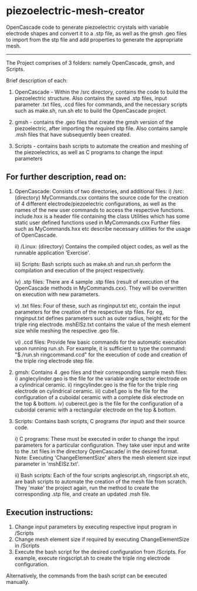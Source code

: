 # piezoelectric-mesh-creator
OpenCascade code to generate piezoelectric crystals with variable electrode shapes and convert it to a .stp file, as well as the gmsh .geo files to import from the stp file and add properties to generate the appropriate mesh.

---------------------------------------------------------------------------------------------------------------------------------
The Project comprises of 3 folders: namely OpenCascade, gmsh, and Scripts.

Brief description of each:
1) OpenCascade -  Within the /src directory, contains the code to build the piezoelectric structure. Also contains the saved .stp files, input parameter .txt files, .ccd files for commands, and the necessary scripts such as make.sh, run.sh etc to build the OpenCascade project.

2) gmsh - contains the .geo files that create the gmsh version of the piezoelectric, after importing the required stp file. Also contains sample .msh files that have subsequently been created.

3) Scripts - contains bash scripts to automate the creation and meshing of the piezoelectrics, as well as C programs to change the input parameters

For further description, read on:
---------------------------------------------------------------------------------------------------------------------------------
1) OpenCascade: Consists of two directories, and additional files:
      i) /src: (directory)
      MyCommands.cxx contains the source code for the creation of 4 different electrode/piezoelectric configurations, as well as the names of the new user commands to access the respective functions.
      include.hxx is a header file containing the class Utilities which has some static user defined functions used in MyCommands.cxx
      Further files such as MyCommands.hxx etc describe necessary utilities for the usage of OpenCascade.
      
      ii) /Linux: (directory) Contains the compiled object codes, as well as the runnable application 'Exercise'.
      
      iii) Scripts: Bash scripts such as make.sh and run.sh perform the compilation and execution of the project respectively.
      
      iv) .stp files: There are 4 sample .stp files (result of execution of the OpenCascade methods in MyCommands.cxx). They will be overwritten on execution with new parameters.
      
      v) .txt files:
      Four of these, such as ringinput.txt etc, contain the input parameters for the creation of the respective stp files. For eg, ringinput.txt defines parameters such as outer radius, height etc for the triple ring electrode.
      mshElSz.txt contains the value of the mesh element size while meshing the respective .geo file.      
      
      vi) .ccd files: Provide few basic commands for the automatic execution upon running run.sh. For example, it is sufficient to type the command: "$./run.sh ringcommand.ccd" for the execution of code and creation of the triple ring electrode step file.
      
     
2) gmsh: Contains 4 .geo files and their corresponding sample mesh files:
      i)  anglecylinder.geo is the file for the variable angle sector electrode on a cylindrical ceramic.
      ii) ringcylinder.geo is the file for the triple ring electrode on cylindrical ceramic.
      iii) cube1.geo is the file for the configuration of a cuboidal ceramic with a complete disk electrode on the top & bottom.
      iv) cuberect.geo is the file for the configuration of a cuboidal ceramic with a rectangular electrode on the top & bottom.
      
3) Scripts: Contains bash scripts, C programs (for input) and their source code.

    i) C programs: These must be executed in order to change the input parameters for a particular configuration. They take user input and write to the .txt files in the directory OpenCascade/ in the desired format. Note: Executing 'ChangeElementSize' alters the mesh element size input parameter in 'mshElSz.txt'.
    
    ii) Bash scripts: Each of the four scripts anglescript.sh, ringscript.sh etc, are bash scripts to automate the creation of the mesh file from scratch. They 'make' the project again, run the method to create the corresponding .stp file, and create an updated .msh file.
    
    
Execution instructions:
---------------------------------------------------------------------------------------------------------------------------------
1) Change input parameters by executing respective input program in /Scripts
2) Change mesh element size if required by executing ChangeElementSize in /Scripts
3) Execute the bash script for the desired configuration from /Scripts. For example, execute ringscript.sh to create the triple ring electrode configuration.

Alternatively, the commands from the bash script can be executed manually.
